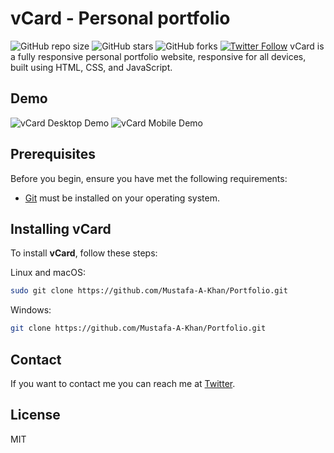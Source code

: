 # vCard - Personal portfolio

![GitHub repo size](https://img.shields.io/github/repo-size/code/vcard-personal-portfolio)
![GitHub stars](https://img.shields.io/github/stars/code/vcard-personal-portfolio?style=social)
![GitHub forks](https://img.shields.io/github/forks/codewithsadee/vcard-personal-portfolio?style=social)
[![Twitter Follow](https://img.shields.io/twitter/follow/code_?style=social)](https://twitter.com/intent/follow?screen_name=codewithsadee_)
vCard is a fully responsive personal portfolio website, responsive for all devices, built using HTML, CSS, and JavaScript.

## Demo

![vCard Desktop Demo](./website-demo-image/desktop.png "Desktop Demo")
![vCard Mobile Demo](./website-demo-image/mobile.png "Mobile Demo")

## Prerequisites

Before you begin, ensure you have met the following requirements:

* [Git](https://git-scm.com/downloads "Download Git") must be installed on your operating system.

## Installing vCard

To install **vCard**, follow these steps:

Linux and macOS:

```bash
sudo git clone https://github.com/Mustafa-A-Khan/Portfolio.git
```

Windows:

```bash
git clone https://github.com/Mustafa-A-Khan/Portfolio.git
```

## Contact

If you want to contact me you can reach me at [Twitter](https://www.twitter.com/MustafaKhan).

## License

MIT
